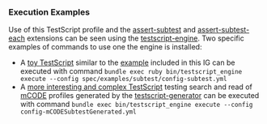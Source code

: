 ### Execution Examples

Use of this TestScript profile and the [assert-subtest](StructureDefinition-assert-subtest.html) and [assert-subtest-each](StructureDefinition-assert-subtest-each.html) extensions can be seen using the [testscript-engine](https://github.com/fhir-crucible/testscript-engine). Two specific examples of commands to use one the engine is installed:
- A [toy TestScript](https://github.com/fhir-crucible/testscript-engine/tree/main/spec/examples/subtest/testscript/TestScript-subtest-execution-example.json) similar to the [example](TestScript-subtest-execution-example.html) included in this IG can be executed with command `bundle exec ruby bin/testscript_engine execute --config spec/examples/subtest/config-subtest.yml`
- A [more interesting and complex TestScript](https://github.com/fhir-crucible/testscript-engine/tree/main/TestScripts/multipleMCODE/UsMCODESearchAndReadProfilesFromRootPatient.json) testing search and read of [mCODE](https://build.fhir.org/ig/HL7/fhir-mCODE-ig/index.html) profiles generated by the [testscript-generator](https://github.com/fhir-crucible/testscript-generator) can be executed with command `bundle exec bin/testscript_engine execute --config config-mCODESubtestGenerated.yml`

